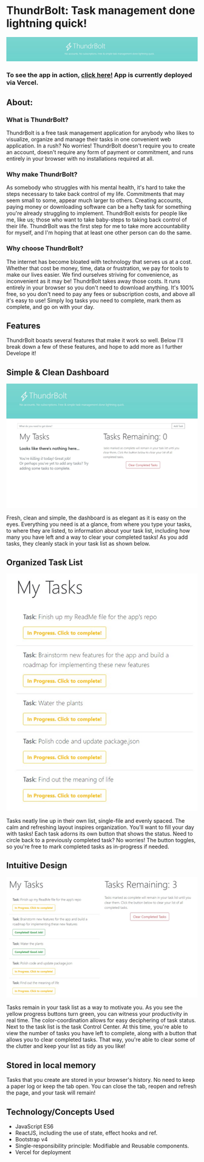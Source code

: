 # ThundrBolt: Task management done lightning quick!

![ThundrBolt Header](./images/thundrboltheader.jpg)

### To see the app in action, [click here!](https://facebook.github.io/create-react-app/docs/deployment) App is currently deployed via Vercel.

## About:

### What is ThundrBolt?

ThundrBolt is a free task management application for anybody who likes to visualize, organize and manage their tasks in one convenient web application. In a rush? No worries! ThundrBolt doesn't require you to create an account, doesn't require any form of payment or commitment, and runs entirely in your browser with no installations required at all.

### Why make ThundrBolt?

As somebody who struggles with his mental health, it's hard to take the steps necessary to take back control of my life. Commitments that may seem small to some, appear much larger to others. Creating accounts, paying money or downloading software can be a hefty task for something you're already struggling to implement. ThundrBolt exists for people like me, like us; those who want to take baby-steps to taking back control of their life. ThundrBolt was the first step for me to take more accountability for myself, and I'm hoping that at least one other person can do the same.

### Why choose ThundrBolt?

The internet has become bloated with technology that serves us at a cost. Whether that cost be money, time, data or frustration, we pay for tools to make our lives easier. We find ourselves striving for convenience, as inconvenient as it may be! ThundrBolt takes away those costs. It runs entirely in your browser so you don't need to download anything. It's 100% free, so you don't need to pay any fees or subscription costs, and above all it's easy to use! Simply log tasks you need to complete, mark them as complete, and go on with your day.

## Features

ThundrBolt boasts several features that make it work so well. Below I'll break down a few of these features, and hope to add more as I further Develope it!

## Simple & Clean Dashboard

![ThundrBolt Dashboard](./images/thundrboltdash.jpg)

Fresh, clean and simple, the dashboard is as elegant as it is easy on the eyes. Everything you need is at a glance, from where you type your tasks, to where they are listed, to information about your task list, including how many you have left and a way to clear your completed tasks! As you add tasks, they cleanly stack in your task list as shown below.

## Organized Task List

![ThundrBolt Task List](./images/thundrbolttasklist.jpg)

Tasks neatly line up in their own list, single-file and evenly spaced. The calm and refreshing layout inspires organization. You'll want to fill your day with tasks! Each task adorns its own button that shows the status. Need to circle back to a previously completed task? No worries! The button toggles, so you're free to mark completed tasks as in-progress if needed.  

## Intuitive Design

![ThundrBolt Tasks](./images/thundrbolttasks.jpg)

Tasks remain in your task list as a way to motivate you. As you see the yellow progress buttons turn green, you can witness your productivity in real time. The color-coordination allows for easy deciphering of task status. Next to the task list is the task Control Center. At this time, you're able to view the number of tasks you have left to complete, along with a button that allows you to clear completed tasks. That way, you're able to clear some of the clutter and keep your list as tidy as you like!

## Stored in local memory

Tasks that you create are stored in your browser's history. No need to keep a paper log or keep the tab open. You can close the tab, reopen and refresh the page, and your task will remain!

## Technology/Concepts Used

- JavaScript ES6
- ReactJS, including the use of state, effect hooks and ref.
- Bootstrap v4
- Single-responsibility principle: Modifiable and Reusable components.
- Vercel for deployment

